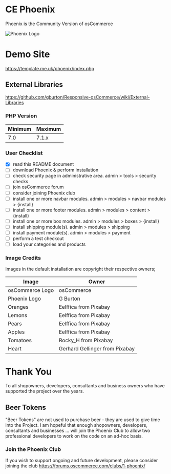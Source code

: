 # CE Phoenix

Phoenix is the Community Version of osCommerce

![Phoenix Logo](https://raw.githubusercontent.com/gburton/Responsive-osCommerce/master/.github/ce-phoenix.png)

# Demo Site

https://template.me.uk/phoenix/index.php

## External Libraries

https://github.com/gburton/Responsive-osCommerce/wiki/External-Libraries

### PHP Version

Minimum | Maximum
------------ | -------------
7.0 | 7.1.x

### User Checklist

- [x] read this README document
- [ ] download Phoenix & perform installation
- [ ] check security page in administrative area.  admin > tools > security checks
- [ ] join osCommerce forum
- [ ] consider joining Phoenix club
- [ ] install one or more navbar modules.  admin > modules > navbar modules > {install}
- [ ] install one or more footer modules.  admin > modules > content > {install}
- [ ] install one or more box modules.  admin > modules > boxes > {install}
- [ ] install shipping module(s).  admin > modules > shipping
- [ ] install payment module(s).  admin > modules > payment
- [ ] perform a test checkout
- [ ] load your categories and products

### Image Credits

Images in the default installation are copyright their respective owners;

Image | Owner
------------ | -------------
osCommerce Logo | osCommerce
Phoenix Logo | G Burton
Oranges | Eelffica from Pixabay
Lemons | Eelffica from Pixabay
Pears | Eelffica from Pixabay
Apples | Eelffica from Pixabay
Tomatoes | Rocky_H from Pixabay
Heart | Gerhard Gellinger from Pixabay

# Thank You

To all shopowners, developers, consultants and business owners who have supported the project over the years.

## Beer Tokens

"Beer Tokens" are not used to purchase beer - they are used to give time into the Project.  I am hopeful that enough shopowners, developers, consultants and businesses ... will join the Phoenix Club to allow two professional developers to work on the code on an ad-hoc basis.  

### Join the Phoenix Club

If you wish to support ongoing and future development, please consider joining the club
https://forums.oscommerce.com/clubs/1-phoenix/
